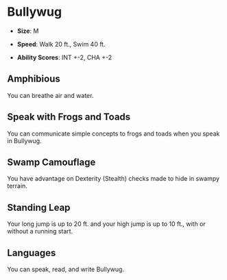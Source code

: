 # Bullywug


- **Size**: M

- **Speed**: Walk 20 ft., Swim 40 ft.

- **Ability Scores**: INT +-2, CHA +-2

## Amphibious
You can breathe air and water.

## Speak with Frogs and Toads
You can communicate simple concepts to frogs and toads when you speak in Bullywug.

## Swamp Camouflage
You have advantage on Dexterity (Stealth) checks made to hide in swampy terrain.

## Standing Leap
Your long jump is up to 20 ft. and your high jump is up to 10 ft., with or without a running start.

## Languages
You can speak, read, and write Bullywug.